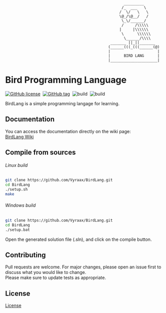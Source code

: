                                                          _________
                                                        /_  ___   \
                                                       /  \/   \   \
                                                       \@_/\@__/   /
                                                        \_\/______/
                                                        /     /\\\\\
                                                       |     |\\\\\\
                                                        \      \\\\\\
                                                         \______/\\\\
                                                   _______ ||_||_______
                                                  (______(((_(((______(@)
                                                  |                     |
                                                  |      BIRD LANG      |
                                                  |_____________________|

# Bird Programming Language

[![GitHub license](https://img.shields.io/github/license/Vyraax/BirdLang.svg)](https://github.com/Vyraax/BirdLang/blob/master/LICENSE)&nbsp;
[![GitHub tag](https://img.shields.io/github/tag/Vyraax/BirdLang.svg)](https://gitHub.com/Vyraax/BirdLang/tags/)&nbsp;
![build](https://github.com/Vyraax/BirdLang/workflows/Linux%20x64/badge.svg?branch=master)&nbsp;
![build](https://github.com/Vyraax/BirdLang/workflows/Windows%20x64/badge.svg?branch=master)

BirdLang is a simple programming langage for learning.

## Documentation
You can access the documentation directly on the wiki page:\
[BirdLang Wiki](https://github.com/Vyraax/BirdLang/wiki)

## Compile from sources

###### Linux build

```bash
git clone https://github.com/Vyraax/BirdLang.git
cd BirdLang
./setup.sh
make
```

###### Windows build

```bash
git clone https://github.com/Vyraax/BirdLang.git
cd BirdLang
./setup.bat
```

Open the generated solution file (.sln), and click on the compile button.

## Contributing
Pull requests are welcome. For major changes, please open an issue first to discuss what you would like to change.\
Please make sure to update tests as appropriate.

## License
[License](https://github.com/Vyraax/BirdLang/tree/master/LICENSE)


